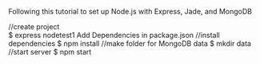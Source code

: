 Following this tutorial to set up Node.js with Express, Jade, and MongoDB

//create project</br>
$ express nodetest1
Add Dependencies in package.json
//install dependencies
$ npm install
//make folder for MongoDB data
$ mkdir data
//start server
$ npm start
